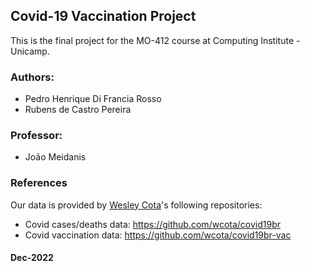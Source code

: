 ## **Covid-19 Vaccination Project**

This is the final project for the MO-412 course at Computing Institute - Unicamp.

### **Authors**:
- Pedro Henrique Di Francia Rosso
- Rubens de Castro Pereira

### **Professor**:
- João Meidanis 

### **References**
Our data is provided by [Wesley Cota](https://github.com/wcota)'s following repositories:
- Covid cases/deaths data: https://github.com/wcota/covid19br 
- Covid vaccination data: https://github.com/wcota/covid19br-vac

#### **Dec-2022**
